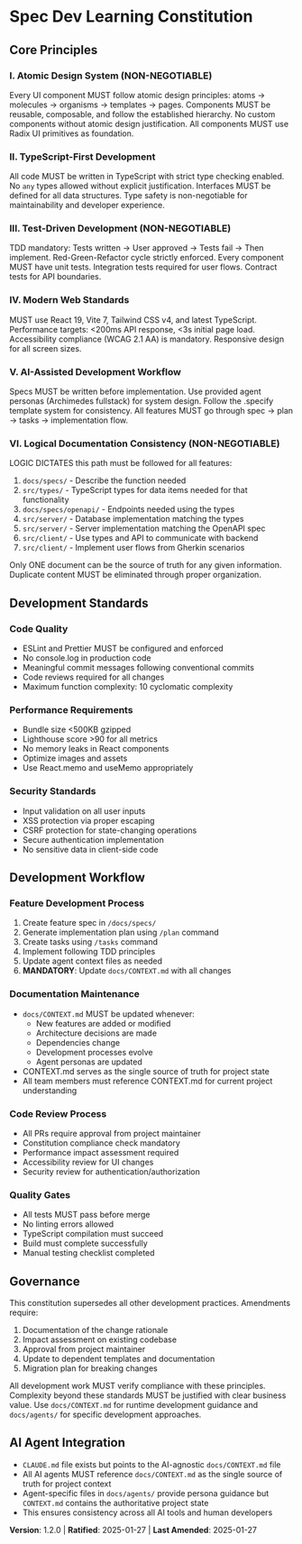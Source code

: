 <!--
Sync Impact Report:
Version change: 0.0.0 → 1.2.0
Modified principles: N/A (initial creation)
Added sections: Atomic Design System, AI-Assisted Development, Modern Web Standards, Logical Documentation Consistency, AI Agent Integration
Removed sections: N/A
Templates requiring updates: ✅ plan-template.md, ✅ spec-template.md, ✅ tasks-template.md
Follow-up TODOs: None
-->

# Spec Dev Learning Constitution

## Core Principles

### I. Atomic Design System (NON-NEGOTIABLE)
Every UI component MUST follow atomic design principles: atoms → molecules → organisms → templates → pages. Components MUST be reusable, composable, and follow the established hierarchy. No custom components without atomic design justification. All components MUST use Radix UI primitives as foundation.

### II. TypeScript-First Development
All code MUST be written in TypeScript with strict type checking enabled. No `any` types allowed without explicit justification. Interfaces MUST be defined for all data structures. Type safety is non-negotiable for maintainability and developer experience.

### III. Test-Driven Development (NON-NEGOTIABLE)
TDD mandatory: Tests written → User approved → Tests fail → Then implement. Red-Green-Refactor cycle strictly enforced. Every component MUST have unit tests. Integration tests required for user flows. Contract tests for API boundaries.

### IV. Modern Web Standards
MUST use React 19, Vite 7, Tailwind CSS v4, and latest TypeScript. Performance targets: <200ms API response, <3s initial page load. Accessibility compliance (WCAG 2.1 AA) is mandatory. Responsive design for all screen sizes.

### V. AI-Assisted Development Workflow
Specs MUST be written before implementation. Use provided agent personas (Archimedes fullstack) for system design. Follow the .specify template system for consistency. All features MUST go through spec → plan → tasks → implementation flow.

### VI. Logical Documentation Consistency (NON-NEGOTIABLE)
LOGIC DICTATES this path must be followed for all features:
1. `docs/specs/` - Describe the function needed
2. `src/types/` - TypeScript types for data items needed for that functionality  
3. `docs/specs/openapi/` - Endpoints needed using the types
4. `src/server/` - Database implementation matching the types
5. `src/server/` - Server implementation matching the OpenAPI spec
6. `src/client/` - Use types and API to communicate with backend
7. `src/client/` - Implement user flows from Gherkin scenarios

Only ONE document can be the source of truth for any given information. Duplicate content MUST be eliminated through proper organization.

## Development Standards

### Code Quality
- ESLint and Prettier MUST be configured and enforced
- No console.log in production code
- Meaningful commit messages following conventional commits
- Code reviews required for all changes
- Maximum function complexity: 10 cyclomatic complexity

### Performance Requirements
- Bundle size <500KB gzipped
- Lighthouse score >90 for all metrics
- No memory leaks in React components
- Optimize images and assets
- Use React.memo and useMemo appropriately

### Security Standards
- Input validation on all user inputs
- XSS protection via proper escaping
- CSRF protection for state-changing operations
- Secure authentication implementation
- No sensitive data in client-side code

## Development Workflow

### Feature Development Process
1. Create feature spec in `/docs/specs/`
2. Generate implementation plan using `/plan` command
3. Create tasks using `/tasks` command
4. Implement following TDD principles
5. Update agent context files as needed
6. **MANDATORY**: Update `docs/CONTEXT.md` with all changes

### Documentation Maintenance
- `docs/CONTEXT.md` MUST be updated whenever:
  - New features are added or modified
  - Architecture decisions are made
  - Dependencies change
  - Development processes evolve
  - Agent personas are updated
- CONTEXT.md serves as the single source of truth for project state
- All team members must reference CONTEXT.md for current project understanding

### Code Review Process
- All PRs require approval from project maintainer
- Constitution compliance check mandatory
- Performance impact assessment required
- Accessibility review for UI changes
- Security review for authentication/authorization

### Quality Gates
- All tests MUST pass before merge
- No linting errors allowed
- TypeScript compilation must succeed
- Build must complete successfully
- Manual testing checklist completed

## Governance

This constitution supersedes all other development practices. Amendments require:
1. Documentation of the change rationale
2. Impact assessment on existing codebase
3. Approval from project maintainer
4. Update to dependent templates and documentation
5. Migration plan for breaking changes

All development work MUST verify compliance with these principles. Complexity beyond these standards MUST be justified with clear business value. Use `docs/CONTEXT.md` for runtime development guidance and `docs/agents/` for specific development approaches.

## AI Agent Integration
- `CLAUDE.md` file exists but points to the AI-agnostic `docs/CONTEXT.md` file
- All AI agents MUST reference `docs/CONTEXT.md` as the single source of truth for project context
- Agent-specific files in `docs/agents/` provide persona guidance but `CONTEXT.md` contains the authoritative project state
- This ensures consistency across all AI tools and human developers

**Version**: 1.2.0 | **Ratified**: 2025-01-27 | **Last Amended**: 2025-01-27